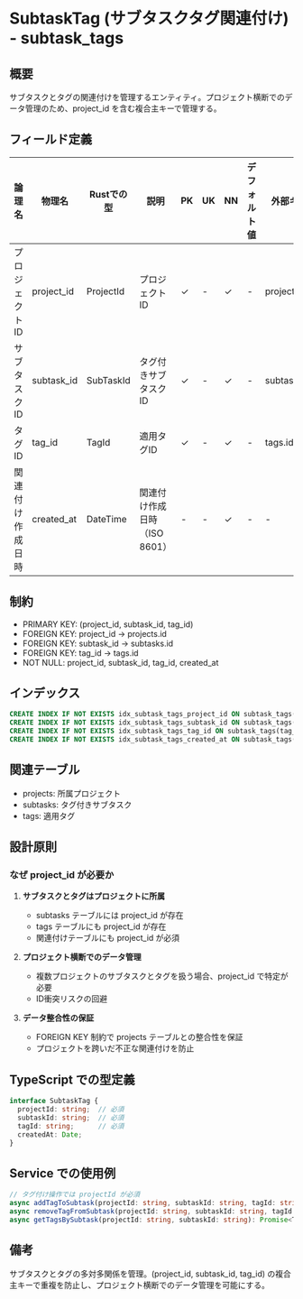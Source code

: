 # SubtaskTag (サブタスクタグ関連付け) - subtask_tags

## 概要
サブタスクとタグの関連付けを管理するエンティティ。プロジェクト横断でのデータ管理のため、project_id を含む複合主キーで管理する。

## フィールド定義

| 論理名 | 物理名 | Rustでの型 | 説明 | PK | UK | NN | デフォルト値 | 外部キー | PostgreSQL型 | SQLite型 | TypeScript型 |
|--------|--------|-----------|------|----|----|----|-----------|---------|-----------|---------|-----------|
| プロジェクトID | project_id | ProjectId | プロジェクトID | ✓ | - | ✓ | - | projects.id | UUID | TEXT | string |
| サブタスクID | subtask_id | SubTaskId | タグ付きサブタスクID | ✓ | - | ✓ | - | subtasks.id | UUID | TEXT | string |
| タグID | tag_id | TagId | 適用タグID | ✓ | - | ✓ | - | tags.id | UUID | TEXT | string |
| 関連付け作成日時 | created_at | DateTime<Utc> | 関連付け作成日時（ISO 8601） | - | - | ✓ | - | - | TIMESTAMPTZ | TEXT | string |

## 制約
- PRIMARY KEY: (project_id, subtask_id, tag_id)
- FOREIGN KEY: project_id → projects.id
- FOREIGN KEY: subtask_id → subtasks.id
- FOREIGN KEY: tag_id → tags.id
- NOT NULL: project_id, subtask_id, tag_id, created_at

## インデックス
```sql
CREATE INDEX IF NOT EXISTS idx_subtask_tags_project_id ON subtask_tags(project_id);
CREATE INDEX IF NOT EXISTS idx_subtask_tags_subtask_id ON subtask_tags(subtask_id);
CREATE INDEX IF NOT EXISTS idx_subtask_tags_tag_id ON subtask_tags(tag_id);
CREATE INDEX IF NOT EXISTS idx_subtask_tags_created_at ON subtask_tags(created_at);
```

## 関連テーブル
- projects: 所属プロジェクト
- subtasks: タグ付きサブタスク
- tags: 適用タグ

## 設計原則

### なぜ project_id が必要か

1. **サブタスクとタグはプロジェクトに所属**
   - subtasks テーブルには project_id が存在
   - tags テーブルにも project_id が存在
   - 関連付けテーブルにも project_id が必須

2. **プロジェクト横断でのデータ管理**
   - 複数プロジェクトのサブタスクとタグを扱う場合、project_id で特定が必要
   - ID衝突リスクの回避

3. **データ整合性の保証**
   - FOREIGN KEY 制約で projects テーブルとの整合性を保証
   - プロジェクトを跨いだ不正な関連付けを防止

## TypeScript での型定義

```typescript
interface SubtaskTag {
  projectId: string;  // 必須
  subtaskId: string;  // 必須
  tagId: string;      // 必須
  createdAt: Date;
}
```

## Service での使用例

```typescript
// タグ付け操作では projectId が必須
async addTagToSubtask(projectId: string, subtaskId: string, tagId: string): Promise<void>
async removeTagFromSubtask(projectId: string, subtaskId: string, tagId: string): Promise<void>
async getTagsBySubtask(projectId: string, subtaskId: string): Promise<Tag[]>
```

## 備考
サブタスクとタグの多対多関係を管理。(project_id, subtask_id, tag_id) の複合主キーで重複を防止し、プロジェクト横断でのデータ管理を可能にする。
